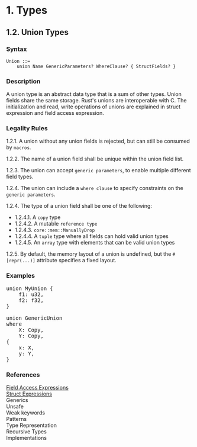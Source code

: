 # 1. Types
## 1.2. Union Types <a name="union"></a>

### Syntax
   <a name="union-syntax"></a>
    
    Union ::=
        union Name GenericParameters? WhereClause? { StructFields? }

### Description
A union type is an abstract data type that is a sum of other types. Union fields share the same storage. Rust's unions are interoperable with C. The initialization and read, write operations of unions are explained in struct expression and field access expression.

### Legality Rules
1.2.1. <!-- 7f345296-9cec-4bb7-a0f1-7abf0b45bd3c --> A union without any union fields is rejected, but can still be consumed by `macros`. 

1.2.2. <!-- 6356434c-6cdb-47cd-8e99-cff31c5bef14 --> The name of a union field shall be unique within the union field list. 

1.2.3. <!-- e1c2f91e-7a68-48bd-b103-66749e82703c --> The union can accept `generic parameters`, to enable multiple different field types.

1.2.4. <!-- 93059842-a3be-4dd1-92c7-1b79f40e252f --> The union can include a `where clause` to specify constraints on the `generic parameters`. 

1.2.4. The type of a union field shall be one of the following:
- 1.2.4.1. <!-- 26ad2e4a-ff73-4eb4-b16f-d33a6e5d7e7f --> A `copy` type
- 1.2.4.2. <!-- 11a3041f-f307-4ff4-acf3-fb256baf9f49 --> A mutable `reference type`
- 1.2.4.3. <!-- 847acf71-84b6-4ace-92d8-9e127ba0911e --> `core::mem::ManuallyDrop`
- 1.2.4.4. <!-- 218f449a-7973-4157-8a92-87645b9ceedc --> A `tuple` type where all fields can hold valid union types
- 1.2.4.5. <!-- d1b5850a-f09d-4785-9d56-6ec53d7cfccf --> An `array` type with elements that can be valid union types

1.2.5. By default, the memory layout of a union is undefined, but the `#[repr(...)]` attribute specifies a fixed layout. 

### Examples
<pre>
union MyUnion {
    f1: u32,
    f2: f32,
}

union GenericUnion<A, B>
where
    X: Copy,
    Y: Copy,
{
    x: X,
    y: Y,
}
</pre>

### References
[Field Access Expressions](#field-access) \
[Struct Expressions](#struct-expression) \
Generics \
Unsafe \
Weak keywords \
Patterns \
Type Representation \
Recursive Types \
Implementations